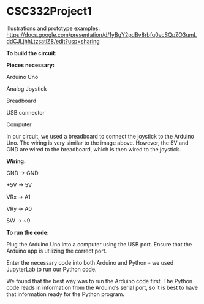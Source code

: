 # CSC332Project1

Illustrations and prototype examples: https://docs.google.com/presentation/d/1yBgY2pdBv8rbfq0vcSQpZO3umLddCJLjhhLtzsatiZ8/edit?usp=sharing 

 
  

**To build the circuit:** 

**Pieces necessary:**

Arduino Uno

Analog Joystick

Breadboard

USB connector

Computer

In our circuit, we used a breadboard to connect the joystick to the Arduino Uno. The wiring is very similar to the image above. However, the 5V and GND are wired to the breadboard, which is then wired to the joystick. 

 
  
 
**Wiring:**

GND → GND

+5V → 5V

VRx → A1

VRy → A0

SW → ~9
 
 
  

**To run the code:** 

Plug the Arduino Uno into a computer using the USB port. Ensure that the Arduino app is utilizing the correct port. 

Enter the necessary code into both Arduino and Python - we used JupyterLab to run our Python code. 

We found that the best way was to run the Arduino code first. The Python code reads in information from the Arduino’s serial port, so it is best to have that information ready for the Python program.




